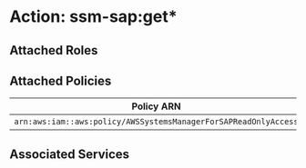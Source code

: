 # Action: ssm-sap:get*

## Attached Roles

## Attached Policies

| Policy ARN | Policy Name |
|------------|-------------|
| `arn:aws:iam::aws:policy/AWSSystemsManagerForSAPReadOnlyAccess` | [AWSSystemsManagerForSAPReadOnlyAccess](../policies.md#awssystemsmanagerforsapreadonlyaccess) |

## Associated Services

